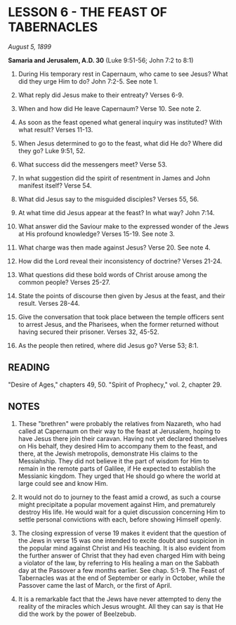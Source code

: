 # LESSON 6 - THE FEAST OF TABERNACLES
*August 5, 1899*

**Samaria and Jerusalem, A.D. 30**
(Luke 9:51-56; John 7:2 to 8:1)

1. During His temporary rest in Capernaum, who came to see Jesus? What did they urge Him to do? John 7:2-5. See note 1.

2. What reply did Jesus make to their entreaty? Verses 6-9.

3. When and how did He leave Capernaum? Verse 10. See note 2.

4. As soon as the feast opened what general inquiry was instituted? With what result? Verses 11-13.

5. When Jesus determined to go to the feast, what did He do? Where did they go? Luke 9:51, 52.

6. What success did the messengers meet? Verse 53.

7. In what suggestion did the spirit of resentment in James and John manifest itself? Verse 54.

8. What did Jesus say to the misguided disciples? Verses 55, 56.

9. At what time did Jesus appear at the feast? In what way? John 7:14.

10. What answer did the Saviour make to the expressed wonder of the Jews at His profound knowledge? Verses 15-19. See note 3.

11. What charge was then made against Jesus? Verse 20. See note 4.

12. How did the Lord reveal their inconsistency of doctrine? Verses 21-24.

13. What questions did these bold words of Christ arouse among the common people? Verses 25-27.

14. State the points of discourse then given by Jesus at the feast, and their result. Verses 28-44.

15. Give the conversation that took place between the temple officers sent to arrest Jesus, and the Pharisees, when the former returned without having secured their prisoner. Verses 32, 45-52.

16. As the people then retired, where did Jesus go? Verse 53; 8:1.

## READING
"Desire of Ages," chapters 49, 50. "Spirit of Prophecy," vol. 2, chapter 29.

## NOTES

1. These "brethren" were probably the relatives from Nazareth, who had called at Capernaum on their way to the feast at Jerusalem, hoping to have Jesus there join their caravan. Having not yet declared themselves on His behalf, they desired Him to accompany them to the feast, and there, at the Jewish metropolis, demonstrate His claims to the Messiahship. They did not believe it the part of wisdom for Him to remain in the remote parts of Galilee, if He expected to establish the Messianic kingdom. They urged that He should go where the world at large could see and know Him.

2. It would not do to journey to the feast amid a crowd, as such a course might precipitate a popular movement against Him, and prematurely destroy His life. He would wait for a quiet discussion concerning Him to settle personal convictions with each, before showing Himself openly.

3. The closing expression of verse 19 makes it evident that the question of the Jews in verse 15 was one intended to excite doubt and suspicion in the popular mind against Christ and His teaching. It is also evident from the further answer of Christ that they had even charged Him with being a violator of the law, by referring to His healing a man on the Sabbath day at the Passover a few months earlier. See chap. 5:1-9. The Feast of Tabernacles was at the end of September or early in October, while the Passover came the last of March, or the first of April.

4. It is a remarkable fact that the Jews have never attempted to deny the reality of the miracles which Jesus wrought. All they can say is that He did the work by the power of Beelzebub.
